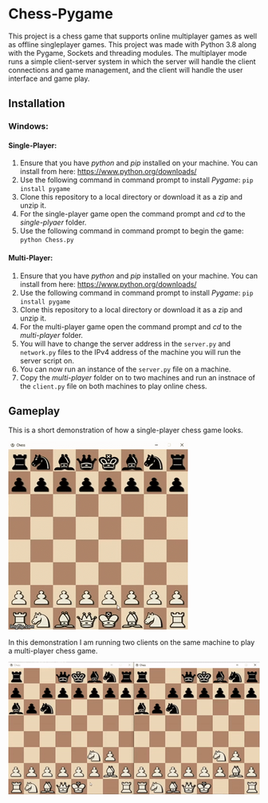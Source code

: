 # Chess-Pygame
This project is a chess game that supports online multiplayer games as well as offline singleplayer games. This project was made with Python 3.8 along with the Pygame, Sockets and threading modules. The multiplayer mode runs a simple client-server system in which the server will handle the client connections and game management, and the client will handle the user interface and game play.

## Installation

### Windows:

#### Single-Player:
1. Ensure that you have _python_ and _pip_ installed on your machine. You can install from here: https://www.python.org/downloads/
2. Use the following command in command prompt to install _Pygame_: `pip install pygame`
3. Clone this repository to a local directory or download it as a zip and unzip it.
4. For the single-player game open the command prompt and _cd_ to the _single-plyaer_ folder.
5. Use the following command in command prompt to begin the game: `python Chess.py`

#### Multi-Player:
1. Ensure that you have _python_ and _pip_ installed on your machine. You can install from here: https://www.python.org/downloads/
2. Use the following command in command prompt to install _Pygame_: `pip install pygame`
3. Clone this repository to a local directory or download it as a zip and unzip it.
4. For the multi-player game open the command prompt and _cd_ to the _multi-player_ folder.
5. You will have to change the server address in the `server.py` and `network.py` files to the IPv4 address of the machine you will run the server script on.
6. You can now run an instance of the `server.py` file on a machine.
7. Copy the _multi-player_ folder on to two machines and run an instnace of the `client.py` file on both machines to play online chess.

## Gameplay
This is a short demonstration of how a single-player chess game looks.

![gameplay2 demo](screenshots/gameplay2.gif)

In this demonstration I am running two clients on the same machine to play a multi-player chess game.

![multi-player demo](screenshots/multi-player2.gif)